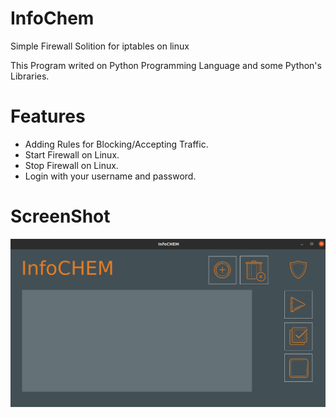 # InfoChem

Simple Firewall Solition for iptables on linux

This Program writed on Python Programming Language and some Python's Libraries.

# Features

 - Adding Rules for Blocking/Accepting Traffic.
 - Start Firewall on Linux.
 - Stop Firewall on Linux.
 - Login with your username and password.

# ScreenShot
![Screenshot](https://github.com/WesternCaspianUniversity/InfoCHEM/blob/main/screen.png)
